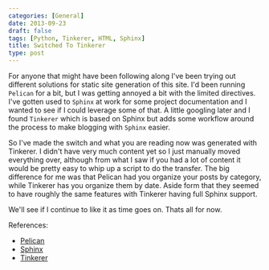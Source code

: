 ```yaml
---
categories: [General]
date: 2013-09-23
draft: false
tags: [Python, Tinkerer, HTML, Sphinx]
title: Switched To Tinkerer
type: post
---
```

For anyone that might have been following along I've been trying out different
solutions for static site generation of this site. I'd been running `Pelican`
for a bit, but I was getting annoyed a bit with the limited directives. I've
gotten used to `Sphinx` at work for some project documentation and I wanted
to see if I could leverage some of that. A little googling later and I found
`Tinkerer` which is based on Sphinx but adds some workflow around the process
to make blogging with `Sphinx` easier.

So I've made the switch and what you are reading now was generated with Tinkerer.
I didn't have very much content yet so I just manually moved everything over,
although from what I saw if you had a lot of content it would be pretty easy
to whip up a script to do the transfer. The big difference for me was that
Pelican had you organize your posts by category, while Tinkerer has you organize
them by date. Aside form that they seemed to have roughly the same features
with Tinkerer having full Sphinx support.

We'll see if I continue to like it as time goes on. Thats all for now.

References:
* [Pelican](http://docs.getpelican.com/en/3.2/)
* [Sphinx](http://sphinx-doc.org/)
* [Tinkerer](http://tinkerer.me/)
